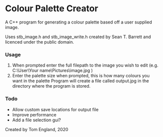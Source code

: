 # Colour Palette Creator

A C++ program for generating a colour palette based off a user supplied image.

Uses stb_image.h and stb_image_write.h created by Sean T. Barrett and licenced under the public domain.

### Usage
1. When prompted enter the full filepath to the image you wish to edit
(e.g. C:\\User\\Your name\\Pictures\\image.jpg )
2. Enter the palette size when prompted, this is how many colours you want in the palette
Program will create a file called output.jpg in the directory where the program is stored.

### Todo

* Allow custom save locations for output file
* Improve performance
* Add a file selection gui?

Created by Tom England, 2020
